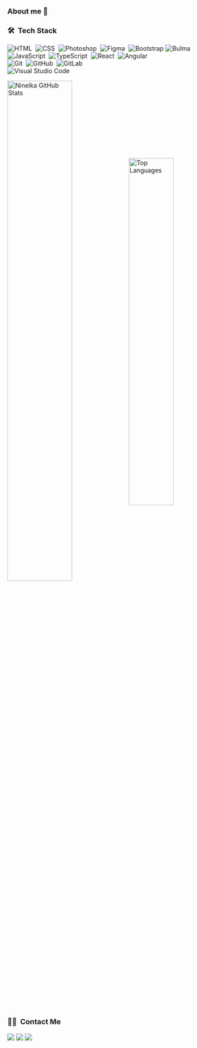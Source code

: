 ### About me 🙂

<!--
**Ninelka/Ninelka** is a ✨ _special_ ✨ repository because its `README.md` (this file) appears on your GitHub profile.

Here are some ideas to get you started:

- 🔭 I’m currently working on ...
- 🌱 I’m currently learning ...
- 👯 I’m looking to collaborate on ...
- 🤔 I’m looking for help with ...
- 💬 Ask me about ...
- 📫 How to reach me: ...
- 😄 Pronouns: ...
- ⚡ Fun fact: ...
-->

### 🛠 &nbsp;Tech Stack

![HTML](https://img.shields.io/badge/-HTML-05122A?style=flat&logo=HTML5)&nbsp;
![CSS](https://img.shields.io/badge/-CSS-05122A?style=flat&logo=CSS3&logoColor=1572B6)&nbsp;
![Photoshop](https://img.shields.io/badge/-Photoshop-05122A?style=flat&logo=adobe-photoshop)&nbsp;
![Figma](https://img.shields.io/badge/-Figma-05122A?style=flat&logo=figma)&nbsp;
![Bootstrap](https://img.shields.io/badge/-Bootstrap-05122A?style=flat&logo=bootstrap)
![Bulma](https://img.shields.io/badge/-Bulma-05122A?style=flat&logo=bulma)\
![JavaScript](https://img.shields.io/badge/-JavaScript-05122A?style=flat&logo=javascript)&nbsp;
![TypeScript](https://img.shields.io/badge/-TypeScript-05122A?style=flat&logo=typescript)&nbsp;
![React](https://img.shields.io/badge/-React-05122A?style=flat&logo=react)&nbsp;
![Angular](https://img.shields.io/badge/-Angular-05122A?style=flat&logo=angular)\
![Git](https://img.shields.io/badge/-Git-05122A?style=flat&logo=git)&nbsp;
![GitHub](https://img.shields.io/badge/-GitHub-05122A?style=flat&logo=github)&nbsp;
![GitLab](https://img.shields.io/badge/-GitLab-05122A?style=flat&logo=gitlab)\
![Visual Studio Code](https://img.shields.io/badge/-Visual%20Studio%20Code-05122A?style=flat&logo=visual-studio-code&logoColor=007ACC)


<a href="https://github.com/Ninelka?tab=repositories"><img align="center" width="54%" src="https://github-readme-stats.vercel.app/api?username=Ninelka&show_icons=true&count_private=true&include_all_commits=true&cache_seconds=1800&theme=vue-dark" alt="Ninelka GitHub Stats" /></a>
<a href="https://github.com/Ninelka?tab=repositories"><img align="center" width="45%" src="https://github-readme-stats.vercel.app/api/top-langs/?username=Ninelka&layout=compact&langs_count=6&theme=vue-dark" alt="Top Languages"/></a>

### 🤝🏻 &nbsp;Contact Me

<p align="left">
<a href="https://www.linkedin.com/in/ninel-gruzdeva-a4045817b/"><img src="https://img.shields.io/badge/-Ninel%20Gruzdeva-0077B5?style=flat&logo=Linkedin&logoColor=white"/></a>
<a href="https://vk.com/ninelgruzdeva"><img src="https://img.shields.io/badge/-NinelGruzdeva-4c75a3?style=flat&logo=VK&logoColor=white"/></a>
<a href="https://t.me/NinelGruzdeva"><img src="https://img.shields.io/badge/-NinelGruzdeva-0088cc?style=flat&logo=Telegram&logoColor=white"/></a>
</p>
